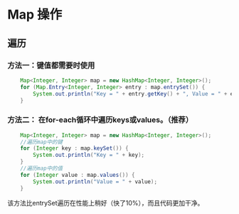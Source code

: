 # Map 操作
## 遍历
### 方法一：键值都需要时使用
```java
    Map<Integer, Integer> map = new HashMap<Integer, Integer>();
    for (Map.Entry<Integer, Integer> entry : map.entrySet()) {
        System.out.println("Key = " + entry.getKey() + ", Value = " + entry.getValue());
    }
```
### 方法二： 在for-each循环中遍历keys或values。（推荐）
```java
    Map<Integer, Integer> map = new HashMap<Integer, Integer>();
    //遍历map中的键
    for (Integer key : map.keySet()) {
        System.out.println("Key = " + key);
    }
    //遍历map中的值
    for (Integer value : map.values()) {
        System.out.println("Value = " + value);
    }
```
该方法比entrySet遍历在性能上稍好（快了10%），而且代码更加干净。
